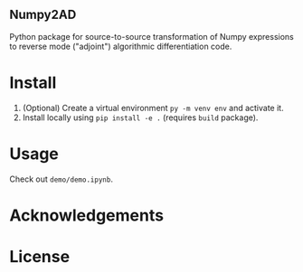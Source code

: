 ## Numpy2AD

Python package for source-to-source transformation of Numpy expressions to reverse mode ("adjoint") algorithmic differentiation code.

# Install
1. (Optional) Create a virtual environment `py -m venv env` and activate it.
2. Install locally using `pip install -e .` (requires `build` package).

# Usage
Check out `demo/demo.ipynb`.

# Acknowledgements

# License
